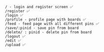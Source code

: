     / - login and register screen ✅
    /register ✅
    /login ✅ 
    /profile - profile page with boards ✅
    /feed - feed page with all different pins ✅
    /save/:pinid - save pin from board  
    /delete/ : pinid - delete pin from board  
    /logout ✅
    /edit ✅
    /upload ✅